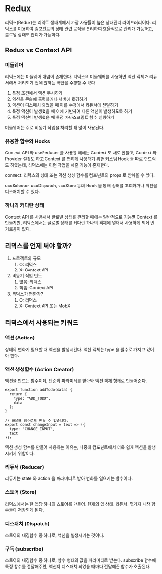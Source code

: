 # Redux

리덕스(Redux)는 리액트 생태계에서 가장 사용률이 높은 상태관리 라이브러리이다. 리덕스를 이용하여 컴포넌트의 상태 관련 로직을 분리하여 효율적으로 관리가 가능하고, 글로벌 상태도 관리가 가능하다.

## Redux vs Context API

### 미들웨어

리덕스에는 미들웨어 개념이 존재한다. 리덕스의 미들웨어를 사용하면 액션 객체가 리듀서에서 처리되기 전에 원하는 작업을 수행할 수 있다.

1. 특정 조건에서 액션 무시하기
2. 액션을 콘솔에 출력하거나 서버에 로깅하기
3. 액션이 디스패치 되었을 때 이를 수정에서 리듀서에 전달하기
4. 특정 액션이 발생했을 때 이에 기반하여 다른 액션이 발생하도록 하기
5. 특정 액션이 발생했을 때 특정 자바스크립트 함수 실행하기

미들웨어는 주로 비동기 작업을 처리할 때 많이 사용된다.

### 유용한 함수와 Hooks

Context API 와 useReducer 를 사용할 때에는 Context 도 새로 만들고, Context 와 Provider 설정도 하고 Context 를 편하게 사용하기 위한 커스텀 Hook 을 따로 만드릭도 하였는데, 리덕스에는 이런 작업을 해줄 기능이 존재한다.

connect: 리덕스의 상태 또는 액션 생성 함수를 컴포넌트의 props 로 받아올 수 있다.

useSelector, useDispatch, useStore 등의 Hook 을 통해 상태를 조회하거나 액션을 디스패치할 수 있다.

### 하나의 커다란 상태

Context API 를 사용해서 글로벌 상태를 관리할 때에는 일반적으로 기능별 Context 를 만들지만, 리덕스에서는 글로벌 상태를 커다란 하나의 객체에 넣어서 사용하게 되어 번거로움이 없다.

## 리덕스를 언제 써야 할까?

1. 프로젝트의 규모
   1. O: 리덕스
   2. X: Context API
2. 비동기 작업 빈도
   1. 많음: 리덕스
   2. 적음: Context API
3. 리덕스가 편한가?
   1. O: 리덕스
   2. X: Context API 또는 MobX

## 리덕스에서 사용되는 키워드

### 액션 (Action)

상태의 변화가 필요할 때 액션을 발생시킨다. 액션 객체는 type 을 필수로 가지고 있어야 한다.

### 액션 생성함수 (Action Creator)

액션을 만드는 함수이며, 단순히 파라미터를 받아와 액션 객체 형태로 만들어준다.

```
export function addTodo(data) {
  return {
    type: "ADD_TODO",
    data
  };
}

// 화살표 함수로도 만들 수 있습니다.
export const changeInput = text => ({ 
  type: "CHANGE_INPUT",
  text
});
```

액션 생성 함수를 만들어 사용하는 이유는, 나중에 컴포넌트에서 더욱 쉽게 액션을 발생시키기 위함이다.

### 리듀서 (Reducer)

리듀서는 state 와 action 을 파라미터로 받아 변화를 일으키는 함수이다.

### 스토어 (Store)

리덕스에서는 한 앱당 하나의 스토어를 만들어, 현재의 앱 상태, 리듀서, 몇가지 내장 함수들이 저장되게 된다.

### 디스패치 (Dispatch)

스토어의 내장함수 중 하나로, 액션을 발생시키는 것이다.

### 구독 (subscribe)

스토어의 내장함수 중 하나로, 함수 형태의 값을 파라미터로 받는다. subscribe 함수에 특정 함수를 전달해주면, 액션이 디스패치 되었을 때마다 전달해준 함수가 호출된다.